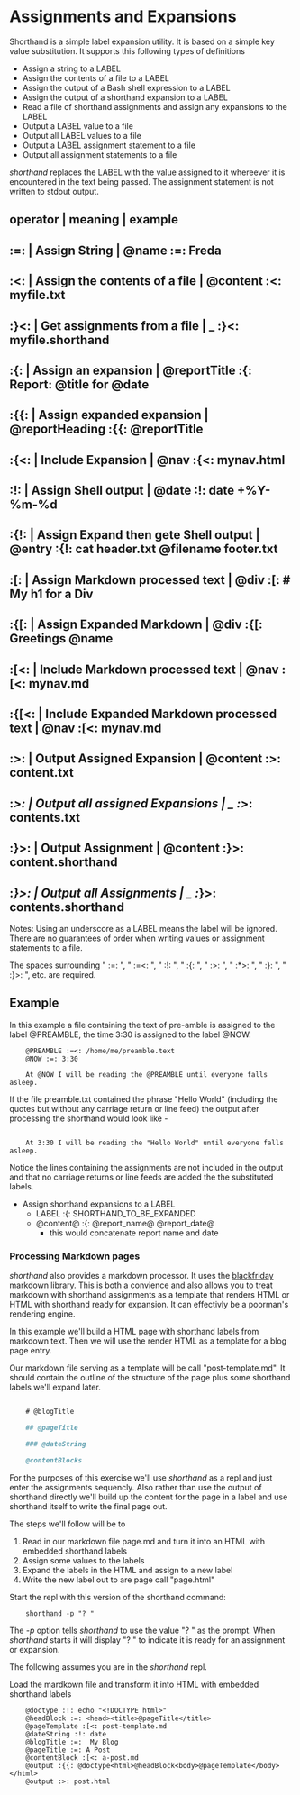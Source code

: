 
# Assignments and Expansions

Shorthand is a simple label expansion utility. It is based on a simple key value substitution.  It supports this following types of definitions

+ Assign a string to a LABEL
+ Assign the contents of a file to a LABEL
+ Assign the output of a Bash shell expression to a LABEL
+ Assign the output of a shorthand expansion to a LABEL
+ Read a file of shorthand assignments and assign any expansions to the LABEL
+ Output a LABEL value to a file
+ Output all LABEL values to a file
+ Output a LABEL assignment statement to a file
+ Output all assignment statements to a file

*shorthand* replaces the LABEL with the value assigned to it whereever it is encountered in the text being passed. The assignment statement is not written to stdout output.

operator | meaning | example
----------------------------------------
 :=: | Assign String | @name :=: Freda
----------------------------------------
 :<: | Assign the contents of a file | @content :<: myfile.txt
----------------------------------------
 :}<: | Get assignments from a file | _ :}<: myfile.shorthand
----------------------------------------
 :{: | Assign an expansion | @reportTitle :{: Report: @title for @date
----------------------------------------
 :{{: | Assign expanded expansion | @reportHeading :{{: @reportTitle
----------------------------------------
 :{<: | Include Expansion | @nav :{<: mynav.html
----------------------------------------
 :!: | Assign Shell output | @date :!: date +%Y-%m-%d
----------------------------------------
 :{!: | Assign Expand then gete Shell output | @entry :{!: cat header.txt @filename footer.txt
----------------------------------------
 :[: | Assign Markdown processed text | @div :[: # My h1 for a Div
----------------------------------------
 :{[: | Assign Expanded Markdown | @div :{[: Greetings **@name**
----------------------------------------
 :[<: | Include Markdown processed text | @nav :[<: mynav.md
----------------------------------------
 :{[<: | Include Expanded Markdown processed text | @nav :[<: mynav.md
----------------------------------------
 :>: | Output Assigned Expansion | @content :>: content.txt
----------------------------------------
 :*>: | Output all assigned Expansions | _ :*>: contents.txt
----------------------------------------
 :}>: | Output Assignment | @content :}>: content.shorthand
----------------------------------------
 :*}>: | Output all Assignments | _ :*}>: contents.shorthand
----------------------------------------



Notes: Using an underscore as a LABEL means the label will be ignored. There are no guarantees of order when writing values or assignment statements to a file.

The spaces surrounding " :=: ", " :=<: ", " :!: ", " :{: ", " :>: ", " :*>: ", " :}: ", " :}>: ", etc. are required.


## Example

In this example a file containing the text of pre-amble is assigned to the label @PREAMBLE, the time 3:30 is assigned to the label @NOW.  
```text
    @PREAMBLE :=<: /home/me/preamble.text
    @NOW :=: 3:30

    At @NOW I will be reading the @PREAMBLE until everyone falls asleep.
```

If the file preamble.txt contained the phrase "Hello World" (including the quotes but without any carriage return or line feed) the output after processing the shorthand would look like -

```text

    At 3:30 I will be reading the "Hello World" until everyone falls asleep.
```

Notice the lines containing the assignments are not included in the output and that no carriage returns or line feeds are added the the substituted labels.
+ Assign shorthand expansions to a LABEL
    + LABEL :{: SHORTHAND_TO_BE_EXPANDED
    + @content@ :{: @report_name@ @report_date@
        + this would concatenate report name and date

### Processing Markdown pages

_shorthand_ also provides a markdown processor. It uses the [blackfriday](https://github.com/russross/blackfriday) markdown library. This is both a convience and also allows you to treat markdown with shorthand assignments as a template that renders HTML or HTML with shorthand ready for expansion. It can effectivly be a poorman's rendering engine.

In this example we'll build a HTML page with shorthand labels from markdown text. Then
we will use the render HTML as a template for a blog page entry.

Our markdown file serving as a template will be call "post-template.md". It should contain
the outline of the structure of the page plus some shorthand labels we'll expand later.

```markdown

    # @blogTitle

    ## @pageTitle

    ### @dateString

    @contentBlocks

```

For the purposes of this exercise we'll use _shorthand_ as a repl and just enter the
assignments sequencly.  Also rather than use the output of shorthand directly we'll
build up the content for the page in a label and use shorthand itself to write the final
page out.

The steps we'll follow will be to 

1. Read in our markdown file page.md and turn it into an HTML with embedded shorthand labels
2. Assign some values to the labels
3. Expand the labels in the HTML and assign to a new label
4. Write the new label out to are page call "page.html"

Start the repl with this version of the shorthand command:

```shell
    shorthand -p "? "
```

The _-p_ option tells _shorthand_ to use the value "? " as the prompt. When _shorthand_ starts
it will display "? " to indicate it is ready for an assignment or expansion.

The following assumes you are in the _shorthand_ repl.

Load the mardkown file and transform it into HTML with embedded shorthand labels

```shell
    @doctype :!: echo "<!DOCTYPE html>"
    @headBlock :=: <head><title>@pageTitle</title>
    @pageTemplate :[<: post-template.md
    @dateString :!: date
    @blogTitle :=:  My Blog
    @pageTitle :=: A Post
    @contentBlock :[<: a-post.md
    @output :{{: @doctype<html>@headBlock<body>@pageTemplate</body></html>
    @output :>: post.html
```


